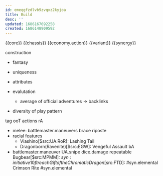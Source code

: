 ```yaml
---
id: emeqgfzdlvb9zvqxz2kyjoa
title: Build
desc: ''
updated: 1686167692258
created: 1686148909592
---
```


{{core}}
{{chassis}}
{{economy.action}}
{{variant}}
{{synergy}}

construction
- fantasy
- uniqueness
- attributes

- evalutation
  + average of official adventures
  -> backlinks
- diversity of play pattern

tag
ooT actions
  rA
  - melee: battlemaster.maneuvers
    brace
    riposte
  - racial features
    + Viashino[$src:UA.RoR]: Lashing Tail
    + Dragonborn(Ravenite)[$src:EGW]: Vengeful Assault
  bA
  - battlemaster.maneuver
    UA.snipe
dice.damage
  repeatable
      Bugbear[$src:MPMM]: $syn:initiative
        10ft reach
      Gift of the Chromatic Dragon[$src:FTD]: #syn.elemental
      Crimson Rite #syn.elemental
